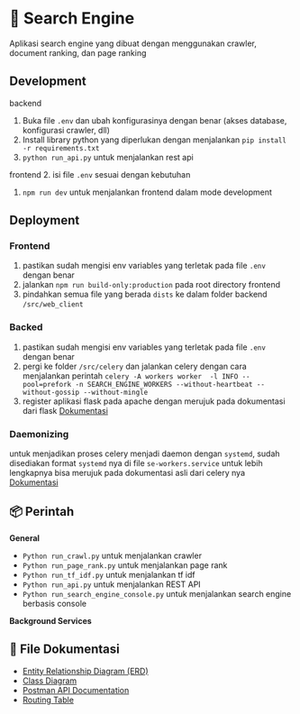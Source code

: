 # :beginner: Search Engine

Aplikasi search engine yang dibuat dengan menggunakan crawler, document ranking, dan page ranking

## Development

backend
1. Buka file `.env` dan ubah konfigurasinya dengan benar (akses database, konfigurasi crawler, dll)
2. Install library python yang diperlukan dengan menjalankan `pip install -r requirements.txt`
3. `python run_api.py` untuk menjalankan rest api

frontend
2. isi file `.env` sesuai dengan kebutuhan
1. `npm run dev` untuk menjalankan frontend dalam mode development

## Deployment

### Frontend
1. pastikan sudah mengisi env variables yang terletak pada file `.env` dengan benar
2. jalankan `npm run build-only:production` pada root directory frontend 
3. pindahkan semua file yang berada `dists` ke dalam folder backend `/src/web_client`

### Backed
1. pastikan sudah mengisi env variables yang terletak pada file `.env` dengan benar 
2. pergi ke folder `/src/celery` dan jalankan celery dengan cara menjalankan perintah `celery -A workers worker  -l INFO --pool=prefork -n SEARCH_ENGINE_WORKERS --without-heartbeat --without-gossip --without-mingle`
3. register aplikasi flask pada apache dengan merujuk pada dokumentasi dari flask [Dokumentasi](https://flask.palletsprojects.com/en/2.0.x/deploying/mod_wsgi/)

### Daemonizing
untuk menjadikan proses celery menjadi daemon dengan `systemd`, sudah disediakan format `systemd` nya di file `se-workers.service` untuk lebih lengkapnya bisa merujuk pada dokumentasi asli dari celery nya [Dokumentasi](https://docs.celeryq.dev/en/stable/userguide/daemonizing.html)



## :package: Perintah


**General**

- `Python run_crawl.py` untuk menjalankan crawler
- `Python run_page_rank.py` untuk menjalankan page rank
- `Python run_tf_idf.py` untuk menjalankan tf idf
- `Python run_api.py` untuk menjalankan REST API
- `Python run_search_engine_console.py` untuk menjalankan search engine berbasis console

**Background Services**

## :notebook: File Dokumentasi

- [Entity Relationship Diagram (ERD)](https://dbdiagram.io/d/62622c031072ae0b6acb52f0)
- [Class Diagram](docs/class_diagram_simplified.png)
- [Postman API Documentation](https://documenter.getpostman.com/view/11687432/2s8YerLWtg)
- [Routing Table](docs/routing_table.png)
